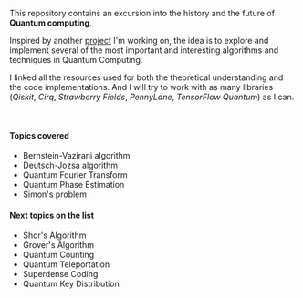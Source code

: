 This repository contains an excursion into the history and the future of **Quantum computing**.

Inspired by another [project](https://github.com/cgMuro/State-of-Art) I'm working on, the idea is to explore and implement several of the most important and interesting algorithms and techniques in Quantum Computing.

I linked all the resources used for both the theoretical understanding and the code implementations. And I will try to work with as many libraries (*Qiskit*, *Cirq*, *Strawberry Fields*, *PennyLane*, *TensorFlow Quantum*) as I can.

<br>

#### Topics covered
* Bernstein-Vazirani algorithm
* Deutsch-Jozsa algorithm
* Quantum Fourier Transform
* Quantum Phase Estimation
* Simon's problem

#### Next topics on the list
* Shor's Algorithm
* Grover's Algorithm
* Quantum Counting
* Quantum Teleportation
* Superdense Coding
* Quantum Key Distribution
